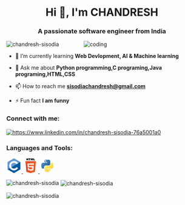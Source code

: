 <h1 align="center">Hi 👋, I'm CHANDRESH</h1>
<h3 align="center">A passionate software engineer from India</h3>

<img align="right" alt="coding" width="300" src="https://media.giphy.com/media/K5kfQExKk731K/giphy.gif">

<p align="left"> <img src="https://komarev.com/ghpvc/?username=chandresh-sisodia&label=Profile%20views&color=0e75b6&style=flat" alt="chandresh-sisodia" /> </p>

- 🌱 I’m currently learning **Web Devlopment, AI & Machine learning**

- 💬 Ask me about **Python programming,C programing,Java programing,HTML,CSS**

- 📫 How to reach me **sisodiachandresh@gmail.com**

- ⚡ Fun fact **I am funny**

<h3 align="left">Connect with me:</h3>
<p align="left">
<a href="https://linkedin.com/in/https://www.linkedin.com/in/chandresh-sisodia-76a5001a0" target="blank"><img align="center" src="https://raw.githubusercontent.com/rahuldkjain/github-profile-readme-generator/master/src/images/icons/Social/linked-in-alt.svg" alt="https://www.linkedin.com/in/chandresh-sisodia-76a5001a0" height="30" width="40" /></a>
</p>

<h3 align="left">Languages and Tools:</h3>
<p align="left"> <a href="https://www.cprogramming.com/" target="_blank" rel="noreferrer"> <img src="https://raw.githubusercontent.com/devicons/devicon/master/icons/c/c-original.svg" alt="c" width="40" height="40"/> </a> <a href="https://www.w3schools.com/css/" target="_blank" rel="noreferrer> <img src="https://raw.githubusercontent.com/devicons/devicon/master/icons/css3/css3-original-wordmark.svg" alt="css3" width="40" height="40"/> </a> <a href="https://www.w3.org/html/" target="_blank" rel="noreferrer"> <img src="https://raw.githubusercontent.com/devicons/devicon/master/icons/html5/html5-original-wordmark.svg" alt="html5" width="40" height="40"/> </a> <a href="https://www.python.org" target="_blank" rel="noreferrer"> <img src="https://raw.githubusercontent.com/devicons/devicon/master/icons/python/python-original.svg" alt="python" width="40" height="40"/> </a> </p>

<p><img align="left" src="https://github-readme-stats.vercel.app/api/top-langs?username=chandresh-sisodia&show_icons=true&locale=en&layout=compact" alt="chandresh-sisodia" /></p>

<p>&nbsp;<img align="center" src="https://github-readme-stats.vercel.app/api?username=chandresh-sisodia&show_icons=true&locale=en" alt="chandresh-sisodia" /></p>

<p><img align="center" src="https://github-readme-streak-stats.herokuapp.com/?user=chandresh-sisodia&" alt="chandresh-sisodia" /></p>
